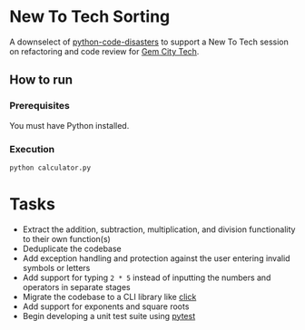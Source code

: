 # New To Tech Sorting

A downselect of [python-code-disasters](https://github.com/sobolevn/python-code-disasters) to support a New To Tech session on refactoring and code review for [Gem City Tech](https://gemcity.tech/).

## How to run

### Prerequisites

You must have Python installed.

### Execution

```bash
python calculator.py
```

# Tasks

- Extract the addition, subtraction, multiplication, and division functionality to their own function(s)
- Deduplicate the codebase
- Add exception handling and protection against the user entering invalid symbols or letters
- Add support for typing `2 * 5` instead of inputting the numbers and operators in separate stages
- Migrate the codebase to a CLI library like [click](https://click.palletsprojects.com/en/8.1.x/)
- Add support for exponents and square roots
- Begin developing a unit test suite using [pytest](https://docs.pytest.org/en/8.2.x/)